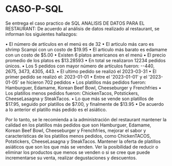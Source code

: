 # CASO-P-SQL
Se entrega el caso practico de SQL
ANALISIS DE DATOS PARA EL RESTAURANT:
De acuerdo al análisis de datos realizado al restaurant, se informan los siguientes hallazgos:

•	El número de artículos en el menú es de 32
•	El articulo más caro es shrimp Scampi con un costo de $19.95
•	El articulo más barato es edamame con un costo de $5.00
•	Existen 6 platos americanos en el menú
•	El precio promedio de los platos es $13.28593
•	En total se realizaron 12234 pedidos únicos.
•	Los 5 pedidos con mayor número de artículos fueron: --440, 2675, 3473, 4305, 443.
•	El ultimo pedido se realizó el 2023-03-31
•	El primer pedido se realizó el:  2023-01-01
•	Entre el '2023-01-01' y el '2023-01-05' se hicieron 702 pedidos
•	Los platillos más pedidos fueron: Hamburguer, Edamame, Korean Beef Bowl, Cheeseburger y Frenchfries
•	Los platillos menos pedidos fueron: ChickenTacos, Potstickers, CheeseLasagna y SteakTacos.
•	Lo que más se vende son platillos de $17.95, seguido por platillos de $7.00, y finalmente de $13.95
•	De acuerdo a lo anterior el platillo más pedido es el asiático.

Por lo tanto, se le recomienda a la administración del restaurant mantener la calidad en los platillos más pedidos que son Hamburguer, Edamame, Korean Beef Bowl, Cheeseburger y Frenchfries, mejorar el sabor y características de los platillos menos pedidos, como ChickenTACOS, Potstickers, CheeseLasagna y SteakTacos.
Mantener la oferta de platillos asiáticos que son los que más se venden.
Ver la posibilidad de reducir o eliminar los productos que menos se venden o si se cree que puede incrementarse su venta, realizar degustaciones y descuentos.
